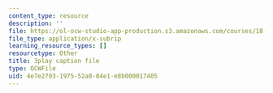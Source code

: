 ```yaml
---
content_type: resource
description: ''
file: https://ol-ocw-studio-app-production.s3.amazonaws.com/courses/18-01sc-single-variable-calculus-fall-2010/4e7e2793197552a884e1e8b000017405_HgEqXhsIq_g.vtt
file_type: application/x-subrip
learning_resource_types: []
resourcetype: Other
title: 3play caption file
type: OCWFile
uid: 4e7e2793-1975-52a8-84e1-e8b000017405
---
```

